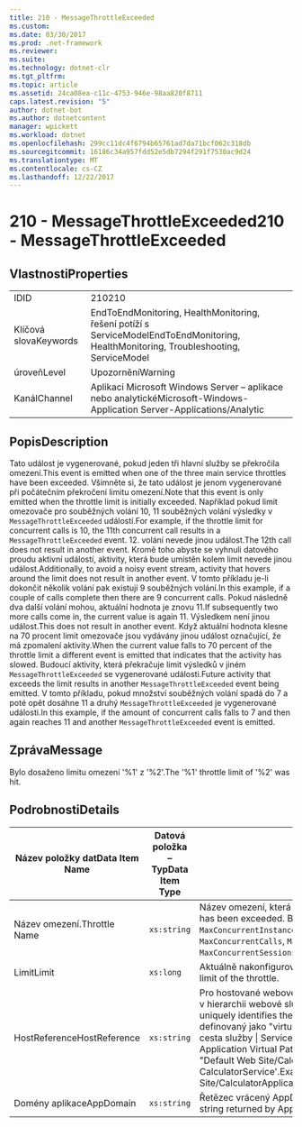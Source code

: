 ```yaml
---
title: 210 - MessageThrottleExceeded
ms.custom: 
ms.date: 03/30/2017
ms.prod: .net-framework
ms.reviewer: 
ms.suite: 
ms.technology: dotnet-clr
ms.tgt_pltfrm: 
ms.topic: article
ms.assetid: 24ca08ea-c11c-4753-946e-98aa820f8711
caps.latest.revision: "5"
author: dotnet-bot
ms.author: dotnetcontent
manager: wpickett
ms.workload: dotnet
ms.openlocfilehash: 299cc11dc4f6794b65761ad7da71bcf062c318db
ms.sourcegitcommit: 16186c34a957fdd52e5db7294f291f7530ac9d24
ms.translationtype: MT
ms.contentlocale: cs-CZ
ms.lasthandoff: 12/22/2017
---
```

# <a name="210---messagethrottleexceeded"></a><span data-ttu-id="7cc5a-102">210 - MessageThrottleExceeded</span><span class="sxs-lookup"><span data-stu-id="7cc5a-102">210 - MessageThrottleExceeded</span></span>
## <a name="properties"></a><span data-ttu-id="7cc5a-103">Vlastnosti</span><span class="sxs-lookup"><span data-stu-id="7cc5a-103">Properties</span></span>  
  
|||  
|-|-|  
|<span data-ttu-id="7cc5a-104">ID</span><span class="sxs-lookup"><span data-stu-id="7cc5a-104">ID</span></span>|<span data-ttu-id="7cc5a-105">210</span><span class="sxs-lookup"><span data-stu-id="7cc5a-105">210</span></span>|  
|<span data-ttu-id="7cc5a-106">Klíčová slova</span><span class="sxs-lookup"><span data-stu-id="7cc5a-106">Keywords</span></span>|<span data-ttu-id="7cc5a-107">EndToEndMonitoring, HealthMonitoring, řešení potíží s ServiceModel</span><span class="sxs-lookup"><span data-stu-id="7cc5a-107">EndToEndMonitoring, HealthMonitoring, Troubleshooting, ServiceModel</span></span>|  
|<span data-ttu-id="7cc5a-108">úroveň</span><span class="sxs-lookup"><span data-stu-id="7cc5a-108">Level</span></span>|<span data-ttu-id="7cc5a-109">Upozornění</span><span class="sxs-lookup"><span data-stu-id="7cc5a-109">Warning</span></span>|  
|<span data-ttu-id="7cc5a-110">Kanál</span><span class="sxs-lookup"><span data-stu-id="7cc5a-110">Channel</span></span>|<span data-ttu-id="7cc5a-111">Aplikaci Microsoft Windows Server – aplikace nebo analytické</span><span class="sxs-lookup"><span data-stu-id="7cc5a-111">Microsoft-Windows-Application Server-Applications/Analytic</span></span>|  
  
## <a name="description"></a><span data-ttu-id="7cc5a-112">Popis</span><span class="sxs-lookup"><span data-stu-id="7cc5a-112">Description</span></span>  
 <span data-ttu-id="7cc5a-113">Tato událost je vygenerované, pokud jeden tři hlavní služby se překročila omezení.</span><span class="sxs-lookup"><span data-stu-id="7cc5a-113">This event is emitted when one of the three main service throttles have been exceeded.</span></span> <span data-ttu-id="7cc5a-114">Všimněte si, že tato událost je jenom vygenerované při počátečním překročení limitu omezení.</span><span class="sxs-lookup"><span data-stu-id="7cc5a-114">Note that this event is only emitted when the throttle limit is initially exceeded.</span></span> <span data-ttu-id="7cc5a-115">Například pokud limit omezovače pro souběžných volání 10, 11 souběžných volání výsledky v `MessageThrottleExceeded` událostí.</span><span class="sxs-lookup"><span data-stu-id="7cc5a-115">For example, if the throttle limit for concurrent calls is 10, the 11th concurrent call results in a `MessageThrottleExceeded` event.</span></span> <span data-ttu-id="7cc5a-116">12. volání nevede jinou událost.</span><span class="sxs-lookup"><span data-stu-id="7cc5a-116">The 12th call does not result in another event.</span></span> <span data-ttu-id="7cc5a-117">Kromě toho abyste se vyhnuli datového proudu aktivní událostí, aktivity, která bude umístěn kolem limit nevede jinou událost.</span><span class="sxs-lookup"><span data-stu-id="7cc5a-117">Additionally, to avoid a noisy event stream, activity that hovers around the limit does not result in another event.</span></span> <span data-ttu-id="7cc5a-118">V tomto příkladu je-li dokončit několik volání pak existují 9 souběžných volání.</span><span class="sxs-lookup"><span data-stu-id="7cc5a-118">In this example, if a couple of calls complete then there are 9 concurrent calls.</span></span> <span data-ttu-id="7cc5a-119">Pokud následně dva další volání mohou, aktuální hodnota je znovu 11.</span><span class="sxs-lookup"><span data-stu-id="7cc5a-119">If subsequently two more calls come in, the current value is again 11.</span></span> <span data-ttu-id="7cc5a-120">Výsledkem není jinou událost.</span><span class="sxs-lookup"><span data-stu-id="7cc5a-120">This does not result in another event.</span></span> <span data-ttu-id="7cc5a-121">Když aktuální hodnota klesne na 70 procent limit omezovače jsou vydávány jinou událost označující, že má zpomalení aktivity.</span><span class="sxs-lookup"><span data-stu-id="7cc5a-121">When the current value falls to 70 percent of the throttle limit a different event is emitted that indicates that the activity has slowed.</span></span> <span data-ttu-id="7cc5a-122">Budoucí aktivity, která překračuje limit výsledků v jiném `MessageThrottleExceeded` se vygenerované události.</span><span class="sxs-lookup"><span data-stu-id="7cc5a-122">Future activity that exceeds the limit results in another `MessageThrottleExceeded` event being emitted.</span></span> <span data-ttu-id="7cc5a-123">V tomto příkladu, pokud množství souběžných volání spadá do 7 a poté opět dosáhne 11 a druhý `MessageThrottleExceeded` je vygenerované události.</span><span class="sxs-lookup"><span data-stu-id="7cc5a-123">In this example, if the amount of concurrent calls falls to 7 and then again reaches 11 and another `MessageThrottleExceeded` event is emitted.</span></span>  
  
## <a name="message"></a><span data-ttu-id="7cc5a-124">Zpráva</span><span class="sxs-lookup"><span data-stu-id="7cc5a-124">Message</span></span>  
 <span data-ttu-id="7cc5a-125">Bylo dosaženo limitu omezení '%1' z '%2'.</span><span class="sxs-lookup"><span data-stu-id="7cc5a-125">The '%1' throttle limit of '%2' was hit.</span></span>  
  
## <a name="details"></a><span data-ttu-id="7cc5a-126">Podrobnosti</span><span class="sxs-lookup"><span data-stu-id="7cc5a-126">Details</span></span>  
  
|<span data-ttu-id="7cc5a-127">Název položky dat</span><span class="sxs-lookup"><span data-stu-id="7cc5a-127">Data Item Name</span></span>|<span data-ttu-id="7cc5a-128">Datová položka – Typ</span><span class="sxs-lookup"><span data-stu-id="7cc5a-128">Data Item Type</span></span>|<span data-ttu-id="7cc5a-129">Popis</span><span class="sxs-lookup"><span data-stu-id="7cc5a-129">Description</span></span>|  
|--------------------|--------------------|-----------------|  
|<span data-ttu-id="7cc5a-130">Název omezení.</span><span class="sxs-lookup"><span data-stu-id="7cc5a-130">Throttle Name</span></span>|`xs:string`|<span data-ttu-id="7cc5a-131">Název omezení, která byla překročena.</span><span class="sxs-lookup"><span data-stu-id="7cc5a-131">The name of the throttle that has been exceeded.</span></span> <span data-ttu-id="7cc5a-132">Buď `MaxConcurrentCalls`, `MaxConcurrentInstances`, nebo `MaxConcurrentSessions`,</span><span class="sxs-lookup"><span data-stu-id="7cc5a-132">Either `MaxConcurrentCalls`, `MaxConcurrentInstances`, or `MaxConcurrentSessions`,</span></span>|  
|<span data-ttu-id="7cc5a-133">Limit</span><span class="sxs-lookup"><span data-stu-id="7cc5a-133">Limit</span></span>|`xs:long`|<span data-ttu-id="7cc5a-134">Aktuálně nakonfigurovaný limit omezení.</span><span class="sxs-lookup"><span data-stu-id="7cc5a-134">The currently configured limit of the throttle.</span></span>|  
|<span data-ttu-id="7cc5a-135">HostReference</span><span class="sxs-lookup"><span data-stu-id="7cc5a-135">HostReference</span></span>|`xs:string`|<span data-ttu-id="7cc5a-136">Pro hostované webové služby v tomto poli jednoznačně identifikuje v hierarchii webové služby.</span><span class="sxs-lookup"><span data-stu-id="7cc5a-136">For Web-hosted services, this field uniquely identifies the service in the Web hierarchy.</span></span> <span data-ttu-id="7cc5a-137">Formát je definovaný jako "virtuální cesta aplikace název webu &#124; Virtuální cesta služby &#124; ServiceName}.</span><span class="sxs-lookup"><span data-stu-id="7cc5a-137">Its format is defined as 'Web Site Name Application Virtual Path&#124;Service Virtual Path&#124;ServiceName'.</span></span> <span data-ttu-id="7cc5a-138">Příklad: "Default Web Site/CalculatorApplication &#124;/CalculatorService.svc &#124; CalculatorService'.</span><span class="sxs-lookup"><span data-stu-id="7cc5a-138">Example: 'Default Web Site/CalculatorApplication&#124;/CalculatorService.svc&#124;CalculatorService'.</span></span>|  
|<span data-ttu-id="7cc5a-139">Domény aplikace</span><span class="sxs-lookup"><span data-stu-id="7cc5a-139">AppDomain</span></span>|`xs:string`|<span data-ttu-id="7cc5a-140">Řetězec vrácený AppDomain.CurrentDomain.FriendlyName.</span><span class="sxs-lookup"><span data-stu-id="7cc5a-140">The string returned by AppDomain.CurrentDomain.FriendlyName.</span></span>|

